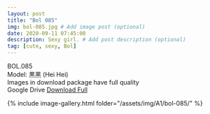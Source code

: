 ```yaml
---
layout: post
title: "Bol 085"
img: bol-085.jpg # Add image post (optional)
date: 2020-09-11 07:45:00
description: Sexy girl. # Add post description (optional)
tag: [cute, sexy, Bol]
---
```

BOL.085  
Model: 黒黑 (Hei Hei)                                               
Images in download package have full quality                    
Google Drive [Download Full](http://gestyy.com/eelYBX)

{% include image-gallery.html folder="/assets/img/A1/bol-085/" %}
